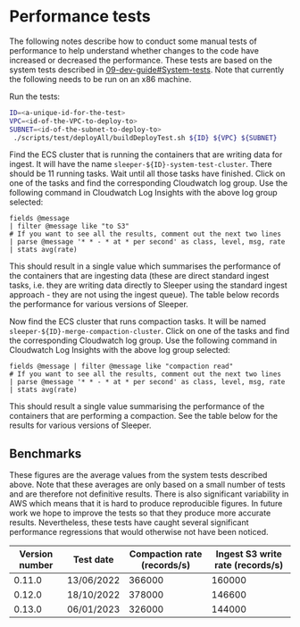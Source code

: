 Performance tests
=================

The following notes describe how to conduct some manual tests of performance to help understand whether changes to the
code have increased or decreased the performance. These tests are based on the system tests described in
[09-dev-guide#System-tests](09-dev-guide.md#System-tests). Note that currently the following needs to be run on
an x86 machine.

Run the tests:

```bash
ID=<a-unique-id-for-the-test>
VPC=<id-of-the-VPC-to-deploy-to>
SUBNET=<id-of-the-subnet-to-deploy-to>
 ./scripts/test/deployAll/buildDeployTest.sh ${ID} ${VPC} ${SUBNET}
```

Find the ECS cluster that is running the containers that are writing data for ingest. It will have the name
`sleeper-${ID}-system-test-cluster`. There should be 11 running tasks. Wait until all those tasks have finished.
Click on one of the tasks and find the corresponding Cloudwatch log group. Use the following command in
Cloudwatch Log Insights with the above log group selected:

```
fields @message 
| filter @message like "to S3"
# If you want to see all the results, comment out the next two lines
| parse @message '* * - * at * per second' as class, level, msg, rate
| stats avg(rate)
```

This should result in a single value which summarises the performance of the containers that are ingesting data
(these are direct standard ingest tasks, i.e. they are writing data directly to Sleeper using the standard ingest
approach - they are not using the ingest queue). The table below records the performance for various versions of
Sleeper.

Now find the ECS cluster that runs compaction tasks. It will be named `sleeper-${ID}-merge-compaction-cluster`.
Click on one of the tasks and find the corresponding Cloudwatch log group. Use the following command in Cloudwatch
Log Insights with the above log group selected:

```
fields @message | filter @message like "compaction read"
# If you want to see all the results, comment out the next two lines
| parse @message '* * - * at * per second' as class, level, msg, rate
| stats avg(rate)
```

This should result a single value summarising the performance of the containers that are performing a compaction. See
the table below for the results for various versions of Sleeper.

## Benchmarks

These figures are the average values from the system tests described above. Note that these averages are only based on
a small number of tests and are therefore not definitive results. There is also significant variability in AWS which
means that it is hard to produce reproducible figures. In future work we hope to improve the tests so that they produce
more accurate results. Nevertheless, these tests have caught several significant performance regressions that would
otherwise not have been noticed.

| Version number | Test date  | Compaction rate (records/s) | Ingest S3 write rate (records/s) |
|----------------|------------|-----------------------------|----------------------------------|
| 0.11.0         | 13/06/2022 | 366000                      | 160000                           |
| 0.12.0         | 18/10/2022 | 378000                      | 146600                           |
| 0.13.0         | 06/01/2023 | 326000                      | 144000                           |
